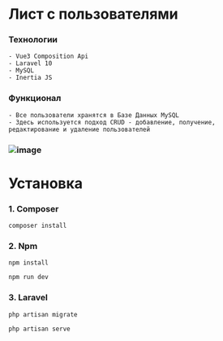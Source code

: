 # Лист с пользователями
### Технологии
```
- Vue3 Composition Api
- Laravel 10
- MySQL
- Inertia JS
```

### Функционал
```
- Все пользователи хранятся в Базе Данных MySQL
- Здесь используется подход CRUD - добавление, получение, редактирование и удаление пользователей
```
### ![image](https://github.com/SergeyW1/user_list/assets/103772063/e7a98ce2-bdc7-4b58-bc7b-e36c66dcfe4c)


# Установка
### 1. Composer
``
composer install
``

### 2. Npm
``
npm install
``

``
npm run dev
``

### 3. Laravel
``
php artisan migrate
``

``
php artisan serve
``
